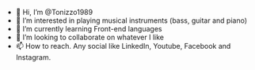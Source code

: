 - 👋 Hi, I’m @Tonizzo1989
- 👀 I’m interested in playing musical instruments (bass, guitar and piano)
- 🌱 I’m currently learning Front-end languages
- 💞️ I’m looking to collaborate on whatever I like
- 📫 How to reach. Any social like LinkedIn, Youtube, Facebook and Instagram.

<!---
Tonizzo1989/Tonizzo1989 is a ✨ special ✨ repository because its `README.md` (this file) appears on your GitHub profile.
You can click the Preview link to take a look at your changes.
--->
